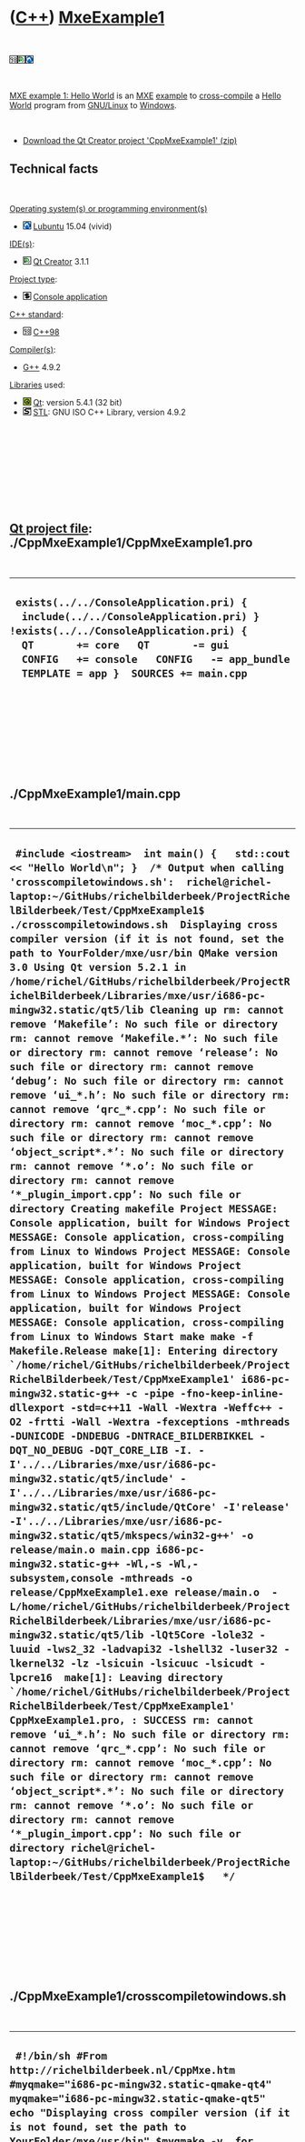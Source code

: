 



 

 

 

 

 

([C++](Cpp.htm)) [MxeExample1](CppMxeExample1.htm)
==================================================

 

![C++98](PicCpp98.png)![Qt
Creator](PicQtCreator.png)![Lubuntu](PicLubuntu.png)

 

[MXE example 1: Hello World](CppMxeExample1.htm) is an [MXE](CppMxe.htm)
[example](CppExample.htm) to [cross-compile](CppCrossCompile.htm) a
[Hello World](CppHelloWorld.htm) program from [GNU/Linux](CppLinux.htm)
to [Windows](CppWindows.htm).

 

-   [Download the Qt Creator project
    'CppMxeExample1' (zip)](CppMxeExample1.zip)

Technical facts
---------------

 

[Operating system(s) or programming environment(s)](CppOs.htm)

-   ![Lubuntu](PicLubuntu.png) [Lubuntu](CppLubuntu.htm) 15.04 (vivid)

[IDE(s)](CppIde.htm):

-   ![Qt Creator](PicQtCreator.png) [Qt Creator](CppQtCreator.htm) 3.1.1

[Project type](CppQtProjectType.htm):

-   ![console](PicConsole.png) [Console
    application](CppConsoleApplication.htm)

[C++ standard](CppStandard.htm):

-   ![C++98](PicCpp98.png) [C++98](Cpp98.htm)

[Compiler(s)](CppCompiler.htm):

-   [G++](CppGpp.htm) 4.9.2

[Libraries](CppLibrary.htm) used:

-   ![Qt](PicQt.png) [Qt](CppQt.htm): version 5.4.1 (32 bit)
-   ![STL](PicStl.png) [STL](CppStl.htm): GNU ISO C++ Library, version
    4.9.2

 

 

 

 

 

[Qt project file](CppQtProjectFile.htm): ./CppMxeExample1/CppMxeExample1.pro
----------------------------------------------------------------------------

 

  ----------------------------------------------------------------------------------------------------------------------------------------------------------------------------------------------------------------------------------------------------------
  ` exists(../../ConsoleApplication.pri) {   include(../../ConsoleApplication.pri) }  !exists(../../ConsoleApplication.pri) {   QT       += core   QT       -= gui   CONFIG   += console   CONFIG   -= app_bundle   TEMPLATE = app }  SOURCES += main.cpp`
  ----------------------------------------------------------------------------------------------------------------------------------------------------------------------------------------------------------------------------------------------------------

 

 

 

 

 

./CppMxeExample1/main.cpp
-------------------------

 

  ---------------------------------------------------------------------------------------------------------------------------------------------------------------------------------------------------------------------------------------------------------------------------------------------------------------------------------------------------------------------------------------------------------------------------------------------------------------------------------------------------------------------------------------------------------------------------------------------------------------------------------------------------------------------------------------------------------------------------------------------------------------------------------------------------------------------------------------------------------------------------------------------------------------------------------------------------------------------------------------------------------------------------------------------------------------------------------------------------------------------------------------------------------------------------------------------------------------------------------------------------------------------------------------------------------------------------------------------------------------------------------------------------------------------------------------------------------------------------------------------------------------------------------------------------------------------------------------------------------------------------------------------------------------------------------------------------------------------------------------------------------------------------------------------------------------------------------------------------------------------------------------------------------------------------------------------------------------------------------------------------------------------------------------------------------------------------------------------------------------------------------------------------------------------------------------------------------------------------------------------------------------------------------------------------------------------------------------------------------------------------------------------------------------------------------------------------------------------------------------------------------------------------------------------------------------------------------------------------------------------------------------------------------------------------------------------------------------------------------------------------------------------------------------------------------------------------------------------------------------------------------------------------------------------------------------------------------------------------------------------------------------------------------------------------------------------------------------------------------------------------------------------------------------
  ``  #include <iostream>  int main() {   std::cout << "Hello World\n"; }  /* Output when calling 'crosscompiletowindows.sh':  richel@richel-laptop:~/GitHubs/richelbilderbeek/ProjectRichelBilderbeek/Test/CppMxeExample1$ ./crosscompiletowindows.sh  Displaying cross compiler version (if it is not found, set the path to YourFolder/mxe/usr/bin QMake version 3.0 Using Qt version 5.2.1 in /home/richel/GitHubs/richelbilderbeek/ProjectRichelBilderbeek/Libraries/mxe/usr/i686-pc-mingw32.static/qt5/lib Cleaning up rm: cannot remove ‘Makefile’: No such file or directory rm: cannot remove ‘Makefile.*’: No such file or directory rm: cannot remove ‘release’: No such file or directory rm: cannot remove ‘debug’: No such file or directory rm: cannot remove ‘ui_*.h’: No such file or directory rm: cannot remove ‘qrc_*.cpp’: No such file or directory rm: cannot remove ‘moc_*.cpp’: No such file or directory rm: cannot remove ‘object_script*.*’: No such file or directory rm: cannot remove ‘*.o’: No such file or directory rm: cannot remove ‘*_plugin_import.cpp’: No such file or directory Creating makefile Project MESSAGE: Console application, built for Windows Project MESSAGE: Console application, cross-compiling from Linux to Windows Project MESSAGE: Console application, built for Windows Project MESSAGE: Console application, cross-compiling from Linux to Windows Project MESSAGE: Console application, built for Windows Project MESSAGE: Console application, cross-compiling from Linux to Windows Start make make -f Makefile.Release make[1]: Entering directory `/home/richel/GitHubs/richelbilderbeek/ProjectRichelBilderbeek/Test/CppMxeExample1' i686-pc-mingw32.static-g++ -c -pipe -fno-keep-inline-dllexport -std=c++11 -Wall -Wextra -Weffc++ -O2 -frtti -Wall -Wextra -fexceptions -mthreads -DUNICODE -DNDEBUG -DNTRACE_BILDERBIKKEL -DQT_NO_DEBUG -DQT_CORE_LIB -I. -I'../../Libraries/mxe/usr/i686-pc-mingw32.static/qt5/include' -I'../../Libraries/mxe/usr/i686-pc-mingw32.static/qt5/include/QtCore' -I'release' -I'../../Libraries/mxe/usr/i686-pc-mingw32.static/qt5/mkspecs/win32-g++' -o release/main.o main.cpp i686-pc-mingw32.static-g++ -Wl,-s -Wl,-subsystem,console -mthreads -o release/CppMxeExample1.exe release/main.o  -L/home/richel/GitHubs/richelbilderbeek/ProjectRichelBilderbeek/Libraries/mxe/usr/i686-pc-mingw32.static/qt5/lib -lQt5Core -lole32 -luuid -lws2_32 -ladvapi32 -lshell32 -luser32 -lkernel32 -lz -lsicuin -lsicuuc -lsicudt -lpcre16  make[1]: Leaving directory `/home/richel/GitHubs/richelbilderbeek/ProjectRichelBilderbeek/Test/CppMxeExample1' CppMxeExample1.pro, : SUCCESS rm: cannot remove ‘ui_*.h’: No such file or directory rm: cannot remove ‘qrc_*.cpp’: No such file or directory rm: cannot remove ‘moc_*.cpp’: No such file or directory rm: cannot remove ‘object_script*.*’: No such file or directory rm: cannot remove ‘*.o’: No such file or directory rm: cannot remove ‘*_plugin_import.cpp’: No such file or directory richel@richel-laptop:~/GitHubs/richelbilderbeek/ProjectRichelBilderbeek/Test/CppMxeExample1$   */ ``
  ---------------------------------------------------------------------------------------------------------------------------------------------------------------------------------------------------------------------------------------------------------------------------------------------------------------------------------------------------------------------------------------------------------------------------------------------------------------------------------------------------------------------------------------------------------------------------------------------------------------------------------------------------------------------------------------------------------------------------------------------------------------------------------------------------------------------------------------------------------------------------------------------------------------------------------------------------------------------------------------------------------------------------------------------------------------------------------------------------------------------------------------------------------------------------------------------------------------------------------------------------------------------------------------------------------------------------------------------------------------------------------------------------------------------------------------------------------------------------------------------------------------------------------------------------------------------------------------------------------------------------------------------------------------------------------------------------------------------------------------------------------------------------------------------------------------------------------------------------------------------------------------------------------------------------------------------------------------------------------------------------------------------------------------------------------------------------------------------------------------------------------------------------------------------------------------------------------------------------------------------------------------------------------------------------------------------------------------------------------------------------------------------------------------------------------------------------------------------------------------------------------------------------------------------------------------------------------------------------------------------------------------------------------------------------------------------------------------------------------------------------------------------------------------------------------------------------------------------------------------------------------------------------------------------------------------------------------------------------------------------------------------------------------------------------------------------------------------------------------------------------------------------------------------

 

 

 

 

 

./CppMxeExample1/crosscompiletowindows.sh
-----------------------------------------

 

  -----------------------------------------------------------------------------------------------------------------------------------------------------------------------------------------------------------------------------------------------------------------------------------------------------------------------------------------------------------------------------------------------------------------------------------------------------------------------------------------------------------------------------------------------------------------------------------------------------------------------------------------------------------------------------------------------------------------------------------------------------------------------------------------------------------------------------------------------------------------------------------------------------------------------------------------------------------------------------------------------------------------------------------------------------------------------------------------------------------------------------------------------------------------------------------------------------------------------------------------------------------------------------------------------------------------------------------------------------------------
  ``  #!/bin/sh #From http://richelbilderbeek.nl/CppMxe.htm  #myqmake="i686-pc-mingw32.static-qmake-qt4" myqmake="i686-pc-mingw32.static-qmake-qt5"  echo "Displaying cross compiler version (if it is not found, set the path to YourFolder/mxe/usr/bin" $myqmake -v  for myprofile in `ls | egrep ".pro\>"` do   #echo $myprofile   mybasename=`echo $myprofile | sed "s/\.pro//"`    #echo "mybasename: "$mybasename    echo "Cleaning up"   rm Makefile   rm Makefile.*   rm -r release   rm -r debug   rm ui_*.h   rm qrc_*.cpp   rm moc_*.cpp   rm object_script*.*   rm *.o   rm *_plugin_import.cpp   rm *.exe #Also clean up the executable    echo "Creating makefile"    $myqmake $myprofile    if [ ! -e Makefile ]   then     echo "FAIL:"$myqmake", "$myprofile": FAIL (Makefile not found)"     continue   fi    echo "Start make"    make     if [ -e ./release/$mybasename".exe" ]   then     echo $myprofile", : SUCCESS"     if [ -e ./release/$mybasename".exe" ]     then       cp ./release/$mybasename".exe" .     fi   else     echo $myprofile", "$mytypestr": FAIL (executable not found)"   fi    #Cleaning up   rm Makefile   rm Makefile.*   rm -r release   rm -r debug   rm ui_*.h   rm qrc_*.cpp   rm moc_*.cpp   rm object_script*.*   rm *.o   rm *_plugin_import.cpp   #rm *.exe #Keep the executable  done #next myprofile ``
  -----------------------------------------------------------------------------------------------------------------------------------------------------------------------------------------------------------------------------------------------------------------------------------------------------------------------------------------------------------------------------------------------------------------------------------------------------------------------------------------------------------------------------------------------------------------------------------------------------------------------------------------------------------------------------------------------------------------------------------------------------------------------------------------------------------------------------------------------------------------------------------------------------------------------------------------------------------------------------------------------------------------------------------------------------------------------------------------------------------------------------------------------------------------------------------------------------------------------------------------------------------------------------------------------------------------------------------------------------------------

 

 

 

 

 





 




This page has been created by the [tool](Tools.htm)
[CodeToHtml](ToolCodeToHtml.htm)
